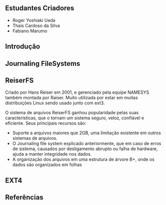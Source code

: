 ## Estudantes Criadores
- Roger Yoshiaki Ueda
- Thais Cardoso da Silva
- Fabiano Marumo

## Introdução

## Journaling FileSystems

## ReiserFS

Criado por Hans Reiser em 2001, e gerenciado pela equipe NAMESYS também montada por Raiser. Muito utilizada por estar em muitas distribuições Linux sendo usado junto com ext3.

O sistema de arquivos ReiserFS ganhou popularidade pelas suas características, que o tornam um sistema seguro, veloz, confiável e eficiente. Seus principais recursos são: 

- Suporte a arquivos maiores que 2GB, uma limitação existente em outros sistemas de arquivos.   
- O Journaling file system explicado anteriormente, que em caso de erros de sistema, causados por desligamento abrupto ou falha de hardware, ajuda a manter integridade nos dados.    
- A organização dos arquivos em uma estrutura de árvore B+, onde os dados são organizados em folhas

## EXT4


## Referências





